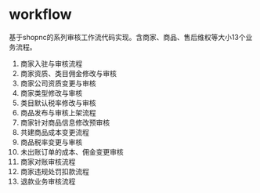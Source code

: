 # workflow
基于shopnc的系列审核工作流代码实现。含商家、商品、售后维权等大小13个业务流程。

1. 商家入驻与审核流程
2. 商家资质、类目佣金修改与审核
3. 商家公司资质变更与审核
4. 商家类型修改与审核
5. 类目默认税率修改与审核
6. 商品发布与审核上架流程
7. 商家针对商品信息修改预审核
8. 共建商品成本变更流程
9. 商品税率变更与审核
10. 未出账订单的成本、佣金变更审核
11. 商家对账审核流程
12. 商家违规处罚扣款流程
13. 退款业务审核流程 
